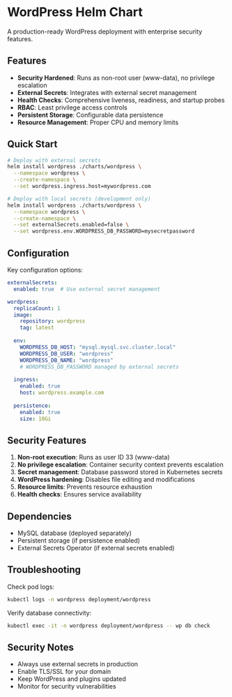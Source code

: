 # WordPress Helm Chart

A production-ready WordPress deployment with enterprise security features.

## Features

- **Security Hardened**: Runs as non-root user (www-data), no privilege escalation
- **External Secrets**: Integrates with external secret management
- **Health Checks**: Comprehensive liveness, readiness, and startup probes
- **RBAC**: Least privilege access controls
- **Persistent Storage**: Configurable data persistence
- **Resource Management**: Proper CPU and memory limits

## Quick Start

```bash
# Deploy with external secrets
helm install wordpress ./charts/wordpress \
  --namespace wordpress \
  --create-namespace \
  --set wordpress.ingress.host=mywordpress.com

# Deploy with local secrets (development only)
helm install wordpress ./charts/wordpress \
  --namespace wordpress \
  --create-namespace \
  --set externalSecrets.enabled=false \
  --set wordpress.env.WORDPRESS_DB_PASSWORD=mysecretpassword
```

## Configuration

Key configuration options:

```yaml
externalSecrets:
  enabled: true  # Use external secret management

wordpress:
  replicaCount: 1
  image:
    repository: wordpress
    tag: latest
  
  env:
    WORDPRESS_DB_HOST: "mysql.mysql.svc.cluster.local"
    WORDPRESS_DB_USER: "wordpress"
    WORDPRESS_DB_NAME: "wordpress"
    # WORDPRESS_DB_PASSWORD managed by external secrets
  
  ingress:
    enabled: true
    host: wordpress.example.com
  
  persistence:
    enabled: true
    size: 10Gi
```

## Security Features

1. **Non-root execution**: Runs as user ID 33 (www-data)
2. **No privilege escalation**: Container security context prevents escalation
3. **Secret management**: Database password stored in Kubernetes secrets
4. **WordPress hardening**: Disables file editing and modifications
5. **Resource limits**: Prevents resource exhaustion
6. **Health checks**: Ensures service availability

## Dependencies

- MySQL database (deployed separately)
- Persistent storage (if persistence enabled)
- External Secrets Operator (if external secrets enabled)

## Troubleshooting

Check pod logs:
```bash
kubectl logs -n wordpress deployment/wordpress
```

Verify database connectivity:
```bash
kubectl exec -it -n wordpress deployment/wordpress -- wp db check
```

## Security Notes

- Always use external secrets in production
- Enable TLS/SSL for your domain
- Keep WordPress and plugins updated
- Monitor for security vulnerabilities